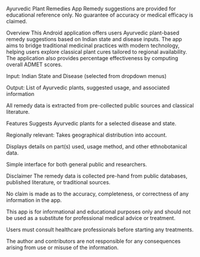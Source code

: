 Ayurvedic Plant Remedies App
Remedy suggestions are provided for educational reference only. No guarantee of accuracy or medical efficacy is claimed.

Overview
This Android application offers users Ayurvedic plant-based remedy suggestions based on Indian state and disease inputs. The app aims to bridge traditional medicinal practices with modern technology, helping users explore classical plant cures tailored to regional availability. The application also provides percentage effectiveness by computing overall ADMET scores.

Input: Indian State and Disease (selected from dropdown menus)

Output: List of Ayurvedic plants, suggested usage, and associated information

All remedy data is extracted from pre-collected public sources and classical literature.

Features
Suggests Ayurvedic plants for a selected disease and state.

Regionally relevant: Takes geographical distribution into account.

Displays details on part(s) used, usage method, and other ethnobotanical data.

Simple interface for both general public and researchers.

Disclaimer
The remedy data is collected pre-hand from public databases, published literature, or traditional sources.

No claim is made as to the accuracy, completeness, or correctness of any information in the app.

This app is for informational and educational purposes only and should not be used as a substitute for professional medical advice or treatment.

Users must consult healthcare professionals before starting any treatments.

The author and contributors are not responsible for any consequences arising from use or misuse of the information.
